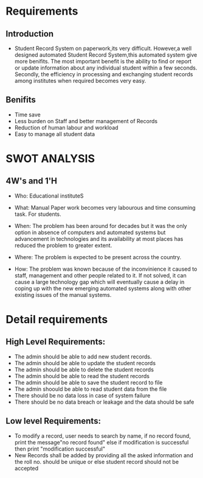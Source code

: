 # Requirements

## Introduction

* Student Record System on paperwork,its very difficult. However,a well designed automated Student Record System,this automated system give more benifits. The most important benefit is the ability to find or report or update information about any individual student within a few seconds. Secondly, the efficiency in processing and exchanging student records among institutes when required becomes very easy.

## Benifits

* Time save
* Less burden on Staff and better management of Records
* Reduction of human labour and workload
* Easy to manage all student data


# SWOT ANALYSIS
## 4W's and 1'H
* Who:
Educational instituteS

* What:
Manual Paper work becomes very labourous and time consuming task. For students.

* When:
The problem has been around for decades but it was the only option in absence of computers and automated systems but advancement in technologies and its availability at most places has reduced the problem to greater extent.

* Where:
The problem is expected to be present across the country.

* How:
The problem was known because of the inconvinience it caused to staff, management and other people related to it. If not solved, it can cause a large technology gap which will eventually cause a delay in coping up with the new emerging automated systems along with other existing issues of the manual systems.


# Detail requirements
## High Level Requirements:
* The admin should be able to add new student records.
* The admin should be able to update the student records	
* The admin should be able to delete the student records	
* The admin should be able to read the student records	
* The admin should be able to save the student record to file	
* The admin shoould be able to read student data from the file	
* There should be no data loss in case of system failure	
* There should be no data breach or leakage and the data should be safe	

## Low level Requirements:
* To modify a record, user needs to search by name, if no record found, print the message"no record found" else if modification is successful then print "modification successful"
* New Records shall be added by providing all the asked information and the roll no. should be unique or else student record should not be accepted